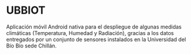 # UBBIOT
Aplicación móvil Android nativa para el despliegue de algunas medidas climáticas (Temperatura, Humedad y Radiación), gracias a los datos entregados por un conjunto de sensores instalados en la Universidad del Bío Bío sede Chillán.
